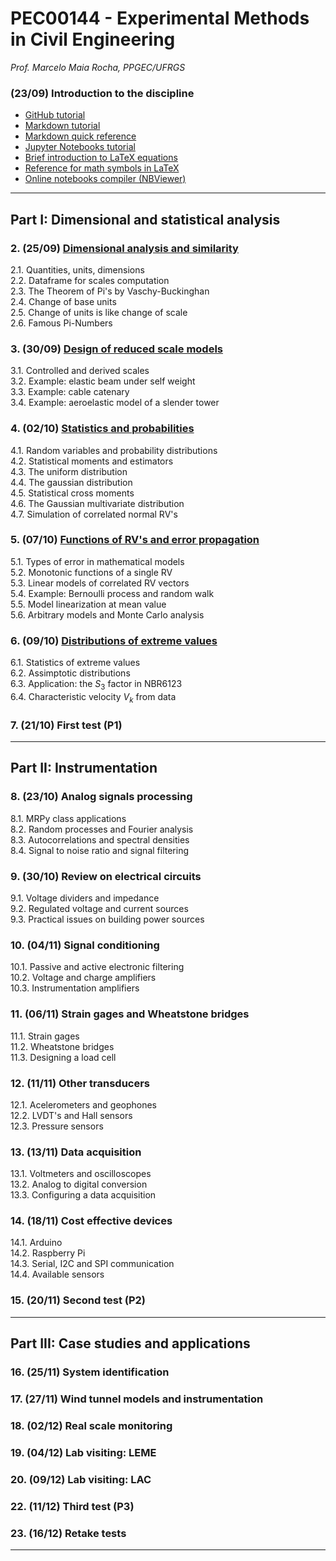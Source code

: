#  PEC00144 - Experimental Methods in Civil Engineering

_Prof. Marcelo Maia Rocha, PPGEC/UFRGS_

###  (23/09) Introduction to the discipline

* [GitHub tutorial](https://guides.github.com/activities/hello-world/)
* [Markdown tutorial](https://www.markdowntutorial.com/)
* [Markdown quick reference](https://en.support.wordpress.com/markdown-quick-reference/)
* [Jupyter Notebooks tutorial](https://www.dataquest.io/blog/jupyter-notebook-tutorial/)
* [Brief introduction to LaTeX equations](https://www.latex-tutorial.com/tutorials/amsmath/) 
* [Reference for math symbols in LaTeX](https://www.latex-tutorial.com/symbols/math-symbols/)
* [Online notebooks compiler (NBViewer)](https://nbviewer.jupyter.org/)

---

## Part I: Dimensional and statistical analysis

###  2. (25/09) [Dimensional analysis and similarity](https://nbviewer.jupyter.org/github/mmaiarocha/PEC00144/blob/master/2_Dimensional_analysis.ipynb)

2.1. Quantities, units, dimensions   
2.2. Dataframe for scales computation   
2.3. The Theorem of Pi's by Vaschy-Buckinghan   
2.4. Change of base units   
2.5. Change of units is like change of scale   
2.6. Famous Pi-Numbers   

###  3. (30/09) [Design of reduced scale models](https://nbviewer.jupyter.org/github/mmaiarocha/PEC00144/blob/master/3_Reduced_scale.ipynb)
3.1. Controlled and derived scales   
3.2. Example: elastic beam under self weight   
3.3. Example: cable catenary   
3.4. Example: aeroelastic model of a slender tower   

###  4. (02/10) [Statistics and probabilities](https://nbviewer.jupyter.org/github/mmaiarocha/PEC00144/blob/master/4_Probabilities.ipynb)
4.1. Random variables and probability distributions   
4.2. Statistical moments and estimators   
4.3. The uniform distribution   
4.4. The gaussian distribution   
4.5. Statistical cross moments   
4.6. The Gaussian multivariate distribution   
4.7. Simulation of correlated normal RV's   

###  5. (07/10) [Functions of RV's and error propagation](https://nbviewer.jupyter.org/github/mmaiarocha/PEC00144/blob/master/5_Error_propagation.ipynb)
5.1. Types of error in mathematical models   
5.2. Monotonic functions of a single RV   
5.3. Linear models of correlated RV vectors   
5.4. Example: Bernoulli process and random walk   
5.5. Model linearization at mean value   
5.6. Arbitrary models and Monte Carlo analysis   

###  6. (09/10) [Distributions of extreme values](https://nbviewer.jupyter.org/github/mmaiarocha/PEC00144/blob/master/6_Extreme_values.ipynb)   
6.1. Statistics of extreme values   
6.2. Assimptotic distributions   
6.3. Application: the $S_3$ factor in NBR6123   
6.4. Characteristic velocity $V_k$ from data   

###  7. (21/10) First test (P1) 

---

## Part II: Instrumentation

###  8. (23/10) Analog signals processing   
8.1. MRPy class applications   
8.2. Random processes and Fourier analysis   
8.3. Autocorrelations and spectral densities   
8.4. Signal to noise ratio and signal filtering   

### 9. (30/10) Review on electrical circuits  
9.1. Voltage dividers and impedance   
9.2. Regulated voltage and current sources   
9.3. Practical issues on building power sources

### 10. (04/11) Signal conditioning 
10.1. Passive and active electronic filtering   
10.2. Voltage and charge amplifiers   
10.3. Instrumentation amplifiers

### 11. (06/11) Strain gages and Wheatstone bridges
11.1. Strain gages   
11.2. Wheatstone bridges  
11.3. Designing a load cell   

### 12. (11/11) Other transducers
12.1. Acelerometers and geophones   
12.2. LVDT's and Hall sensors   
12.3. Pressure sensors   

### 13. (13/11) Data acquisition 
13.1. Voltmeters and oscilloscopes   
13.2. Analog to digital conversion   
13.3. Configuring a data acquisition  

### 14. (18/11) Cost effective devices   
14.1. Arduino   
14.2. Raspberry Pi   
14.3. Serial, I2C and SPI communication   
14.4. Available sensors

### 15. (20/11) Second test (P2)   

---

## Part III: Case studies and applications

### 16. (25/11) System identification

### 17. (27/11) Wind tunnel models and instrumentation

### 18. (02/12) Real scale monitoring

### 19. (04/12) Lab visiting: LEME

### 20. (09/12) Lab visiting: LAC   

### 22. (11/12) Third test (P3) 

### 23. (16/12) Retake tests

---
